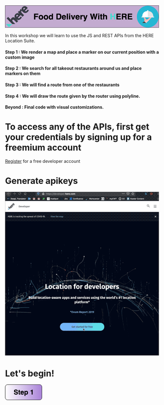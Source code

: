 ![HERE Logo](/img/titleImage.png) 

In this workshop we will learn to use the JS and REST APIs from the HERE Location Suite.

#### Step 1 : We render a map and place a marker on our current position with a custom image
#### Step 2 : We search for all takeout restaurants around us and place markers on them
#### Step 3 : We will find a route from one of the restaurants
#### Step 4 : We will draw the route given by the router using polyline.
#### Beyond : Final code with visual customizations.

# To access any of the APIs, first get your credentials by signing up for a freemium account

[Register](https://developer.here.com/freemium) for a free developer account</br>

# Generate apikeys
![Folding in action](/img/Day0Gif.gif)

# Let's begin!

[![Foo](/img/s1.png)](/Step1.md) 





